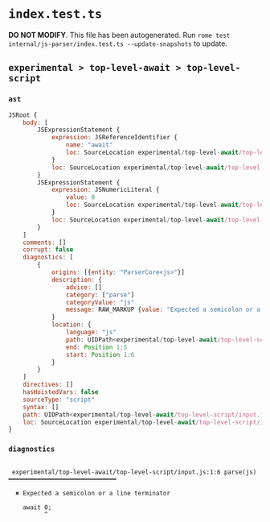 # `index.test.ts`

**DO NOT MODIFY**. This file has been autogenerated. Run `rome test internal/js-parser/index.test.ts --update-snapshots` to update.

## `experimental > top-level-await > top-level-script`

### `ast`

```javascript
JSRoot {
	body: [
		JSExpressionStatement {
			expression: JSReferenceIdentifier {
				name: "await"
				loc: SourceLocation experimental/top-level-await/top-level-script/input.js 1:0-1:5 (await)
			}
			loc: SourceLocation experimental/top-level-await/top-level-script/input.js 1:0-1:5
		}
		JSExpressionStatement {
			expression: JSNumericLiteral {
				value: 0
				loc: SourceLocation experimental/top-level-await/top-level-script/input.js 1:6-1:7
			}
			loc: SourceLocation experimental/top-level-await/top-level-script/input.js 1:6-1:8
		}
	]
	comments: []
	corrupt: false
	diagnostics: [
		{
			origins: [{entity: "ParserCore<js>"}]
			description: {
				advice: []
				category: ["parse"]
				categoryValue: "js"
				message: RAW_MARKUP {value: "Expected a semicolon or a line terminator"}
			}
			location: {
				language: "js"
				path: UIDPath<experimental/top-level-await/top-level-script/input.js>
				end: Position 1:5
				start: Position 1:6
			}
		}
	]
	directives: []
	hasHoistedVars: false
	sourceType: "script"
	syntax: []
	path: UIDPath<experimental/top-level-await/top-level-script/input.js>
	loc: SourceLocation experimental/top-level-await/top-level-script/input.js 1:0-1:8
}
```

### `diagnostics`

```

 experimental/top-level-await/top-level-script/input.js:1:6 parse(js) ━━━━━━━━━━━━━━━━━━━━━━━━━━━━━━

  ✖ Expected a semicolon or a line terminator

    await 0;
          ^


```
